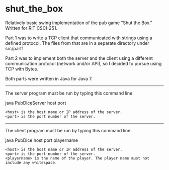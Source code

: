 # shut_the_box
Relatively basic swing implementation of the pub game "Shut the Box." Written for RIT CSCI-251.

Part 1 was to write a TCP client that communicated with strings using a defined protocol. The files from that are in a separate directory under src/part1  

Part 2 was to implement both the server and the client using a different communication protocol (network and/or API), so I decided to pursue using TCP with Bytes.

Both parts were written in Java for Java 7.

---------------------------------------------------------------

The server program must be run by typing this command line:

java PubDiceServer host port

    <host> is the host name or IP address of the server.
    <port> is the port number of the server. 

---------------------------------------------------------------

The client program must be run by typing this command line:

java PubDice host port playername

    <host> is the host name or IP address of the server.
    <port> is the port number of the server.
    <playername> is the name of the player. The player name must not include any whitespace. 

